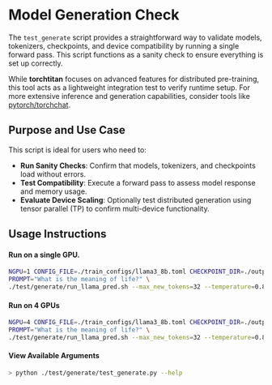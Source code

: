 # Model Generation Check

The `test_generate` script provides a straightforward way to validate models, tokenizers, checkpoints, and device compatibility by running a single forward pass. This script functions as a sanity check to ensure everything is set up correctly.

While **torchtitan** focuses on advanced features for distributed pre-training, this tool acts as a lightweight integration test to verify runtime setup. For more extensive inference and generation capabilities, consider tools like [pytorch/torchchat](https://github.com/pytorch/torchchat/).

## Purpose and Use Case

This script is ideal for users who need to:

- **Run Sanity Checks**: Confirm that models, tokenizers, and checkpoints load without errors.
- **Test Compatibility**: Execute a forward pass to assess model response and memory usage.
- **Evaluate Device Scaling**: Optionally test distributed generation using tensor parallel (TP) to confirm multi-device functionality.

## Usage Instructions

#### Run on a single GPU.

```bash
NGPU=1 CONFIG_FILE=./train_configs/llama3_8b.toml CHECKPOINT_DIR=./outputs/checkpoint/ \
PROMPT="What is the meaning of life?" \
./test/generate/run_llama_pred.sh --max_new_tokens=32 --temperature=0.8 --seed=3
```

#### Run on 4 GPUs

```bash
NGPU=4 CONFIG_FILE=./train_configs/llama3_8b.toml CHECKPOINT_DIR=./outputs/checkpoint/ \
PROMPT="What is the meaning of life?" \
./test/generate/run_llama_pred.sh --max_new_tokens=32 --temperature=0.8 --seed=3
```

#### View Available Arguments

```bash
> python ./test/generate/test_generate.py --help
```
